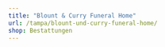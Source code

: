 ```yaml
---
title: "Blount & Curry Funeral Home"
url: /tampa/blount-und-curry-funeral-home/
shop: Bestattungen
---
```

